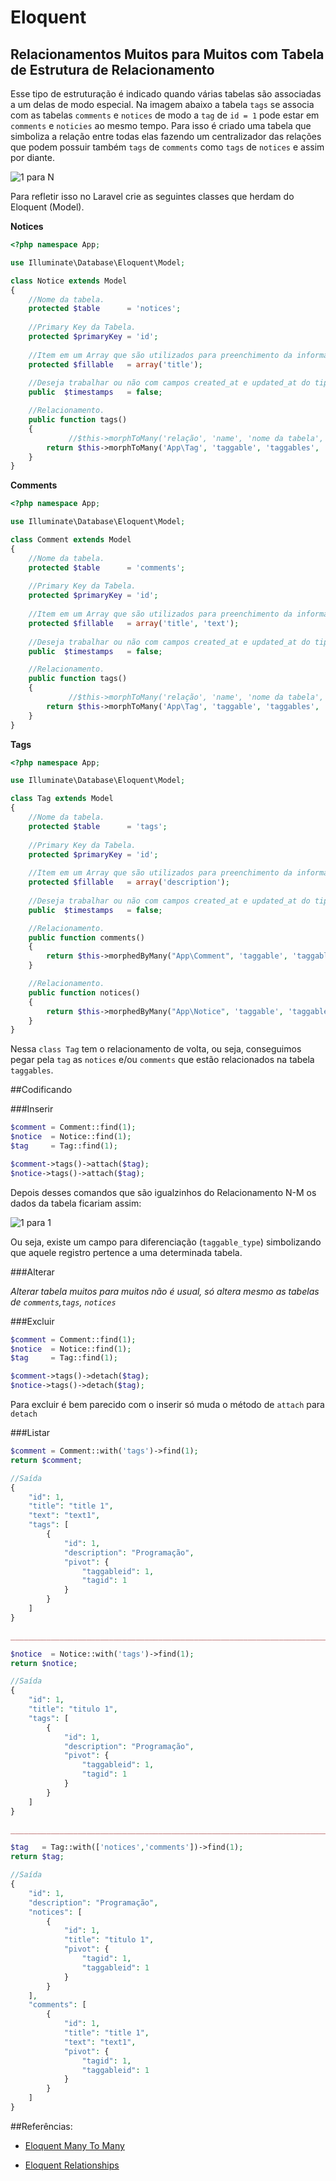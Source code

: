 # Eloquent

## Relacionamentos Muitos para Muitos com Tabela de Estrutura de Relacionamento

Esse tipo de estruturação é indicado quando várias tabelas são associadas a um delas de modo especial. Na imagem abaixo a tabela `tags` se associa com as tabelas `comments` e `notices` de modo a `tag` de `id = 1` pode estar em `comments` e `noticies` ao mesmo tempo. Para isso é criado uma tabela que simboliza a relação entre todas elas fazendo um centralizador das relações que podem possuir também `tags` de `comments` como `tags` de `notices` e assim por diante.

![1 para N](https://github.com/diasfulvio/howto/blob/master/images/N-M-Morph.png)

Para refletir isso no Laravel crie as seguintes classes que herdam do Eloquent (Model).

__Notices__

```PHP
<?php namespace App;

use Illuminate\Database\Eloquent\Model;

class Notice extends Model
{
    //Nome da tabela.
    protected $table      = 'notices';
    
    //Primary Key da Tabela.
    protected $primaryKey = 'id';
    
    //Item em um Array que são utilizados para preenchimento da informação.
    protected $fillable   = array('title');
    
    //Deseja trabalhar ou não com campos created_at e updated_at do tipo timestamp nessa tabela.
    public  $timestamps   = false;

    //Relacionamento.
    public function tags()
    {
             //$this->morphToMany('relação', 'name', 'nome da tabela', 'foreign key', 'local key')
        return $this->morphToMany('App\Tag', 'taggable', 'taggables', 'taggableid', 'tagid');
    }
}
```

__Comments__

```PHP
<?php namespace App;

use Illuminate\Database\Eloquent\Model;

class Comment extends Model
{
    //Nome da tabela.
    protected $table      = 'comments';
    
    //Primary Key da Tabela.
    protected $primaryKey = 'id';
    
    //Item em um Array que são utilizados para preenchimento da informação.
    protected $fillable   = array('title', 'text');
    
    //Deseja trabalhar ou não com campos created_at e updated_at do tipo timestamp nessa tabela.
    public  $timestamps   = false;

    //Relacionamento.
    public function tags()
    {
             //$this->morphToMany('relação', 'name', 'nome da tabela', 'foreign key', 'local key')
        return $this->morphToMany('App\Tag', 'taggable', 'taggables', 'taggableid', 'tagid');
    }
}
```

__Tags__

```PHP
<?php namespace App;

use Illuminate\Database\Eloquent\Model;

class Tag extends Model
{
    //Nome da tabela.
    protected $table      = 'tags';
    
    //Primary Key da Tabela.
    protected $primaryKey = 'id';
    
    //Item em um Array que são utilizados para preenchimento da informação.
    protected $fillable   = array('description');
    
    //Deseja trabalhar ou não com campos created_at e updated_at do tipo timestamp nessa tabela.
    public  $timestamps   = false;

    //Relacionamento.
    public function comments()
    {
        return $this->morphedByMany("App\Comment", 'taggable', 'taggables','tagid','taggableid');
    }

    //Relacionamento.
    public function notices()
    {
        return $this->morphedByMany("App\Notice", 'taggable', 'taggables','tagid','taggableid');
    }
}
```
Nessa `class Tag` tem o relacionamento de volta, ou seja, conseguimos pegar pela `tag` as `notices` e/ou `comments` que estão relacionados na tabela `taggables`.

##Codificando

###Inserir
```PHP
$comment = Comment::find(1);
$notice  = Notice::find(1);
$tag     = Tag::find(1);

$comment->tags()->attach($tag);
$notice->tags()->attach($tag);
```
Depois desses comandos que são igualzinhos do Relacionamento N-M os dados da tabela ficariam assim:

![1 para 1](https://github.com/diasfulvio/howto/blob/master/images/N-M-MorphInsert.png)

Ou seja, existe um campo para diferenciação (`taggable_type`) simbolizando que aquele registro pertence a uma determinada tabela.

###Alterar

_Alterar tabela muitos para muitos não é usual, só altera mesmo as tabelas de `comments`,`tags`, `notices`_

###Excluir
```PHP
$comment = Comment::find(1);
$notice  = Notice::find(1);
$tag     = Tag::find(1);

$comment->tags()->detach($tag);
$notice->tags()->detach($tag);
```
Para excluir é bem parecido com o inserir só muda o método de `attach` para `detach`

###Listar
```PHP
$comment = Comment::with('tags')->find(1);
return $comment;

//Saída
{
    "id": 1,
    "title": "title 1",
    "text": "text1",
    "tags": [
        {
            "id": 1,
            "description": "Programação",
            "pivot": {
                "taggableid": 1,
                "tagid": 1
            }
        }
    ]
}

_______________________________________________________________________________________________________________

$notice  = Notice::with('tags')->find(1);
return $notice;

//Saída
{
    "id": 1,
    "title": "titulo 1",
    "tags": [
        {
            "id": 1,
            "description": "Programação",
            "pivot": {
                "taggableid": 1,
                "tagid": 1
            }
        }
    ]
}

_______________________________________________________________________________________________________________

$tag   = Tag::with(['notices','comments'])->find(1);
return $tag;

//Saída
{
    "id": 1,
    "description": "Programação",
    "notices": [
        {
            "id": 1,
            "title": "titulo 1",
            "pivot": {
                "tagid": 1,
                "taggableid": 1
            }
        }
    ],
    "comments": [
        {
            "id": 1,
            "title": "title 1",
            "text": "text1",
            "pivot": {
                "tagid": 1,
                "taggableid": 1
            }
        }
    ]
}

```


##Referências: 

- [Eloquent Many To Many](http://laravel.com/docs/5.0/eloquent#many-to-many)
    
- [Eloquent Relationships](http://laravel.com/docs/5.0/eloquent#relationships)


